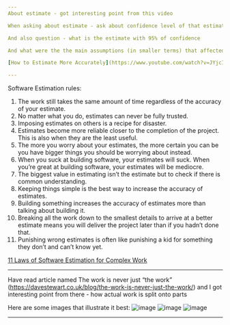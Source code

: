 ```yaml
---
About estimate - got interesting point from this video 

When asking about estimate - ask about confidence level of that estimate.

And also question - what is the estimate with 95% of confidence

And what were the the main assumptions (in smaller terms) that affected the estimate - it should be possible to discuss and evaluate those assumptions and how these affect overall estimate

[How to Estimate More Accurately](https://www.youtube.com/watch?v=JYjcIR4e4wQ)

---
```

Software Estimation rules:
1. The work still takes the same amount of time regardless of the accuracy of your estimate.
2. No matter what you do, estimates can never be fully trusted.
3. Imposing estimates on others is a recipe for disaster.
4. Estimates become more reliable closer to the completion of the project. This is also when they are the least useful.
5. The more you worry about your estimates, the more certain you can be you have bigger things you should be worrying about instead.
6. When you suck at building software, your estimates will suck. When you’re great at building software, your estimates will be mediocre.
7. The biggest value in estimating isn’t the estimate but to check if there is common understanding.
8. Keeping things simple is the best way to increase the accuracy of estimates.
9. Building something increases the accuracy of estimates more than talking about building it.
10. Breaking all the work down to the smallest details to arrive at a better estimate means you will deliver the project later than if you hadn’t done that.
11. Punishing wrong estimates is often like punishing a kid for something they don’t and can’t know yet.

[11 Laws of Software Estimation for Complex Work](https://mdalmijn.com/p/11-laws-of-software-estimation-for-complex-work)

---
Have read article named The work is never just “the work” (https://davestewart.co.uk/blog/the-work-is-never-just-the-work/) and I got interesting point from there - how actual work is split onto parts

Here are some images that illustrate it best:
![image](https://github.com/dankoroid/dankoroid-blog-github/assets/130871058/2a020e8d-76d9-49b6-8d3c-a6aa26ada45b)
![image](https://github.com/dankoroid/dankoroid-blog-github/assets/130871058/6961c5b7-7ee0-490d-9ca2-7b7407b71a4e)
![image](https://github.com/dankoroid/dankoroid-blog-github/assets/130871058/03fffc7d-666d-43c5-8d44-f701ca720106)

---

